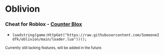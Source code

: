 # Oblivion

### Cheat for Roblox - [Counter Blox](https://www.roblox.com/games/301549746/Counter-Blox)

- `loadstring(game:HttpGet("https://raw.githubusercontent.com/SomeoneIdfk/oblivion/main/loader.lua"))();`

<sub>Currently still lacking features, will be added in the future.</sub>
